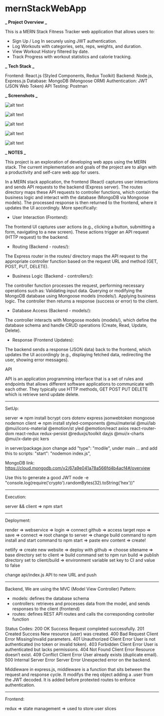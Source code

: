 # mernStackWebApp

**_ Project Overview _**

This is a MERN Stack Fitness Tracker web application that allows users to:

- Sign Up / Log In securely using JWT authentication.
- Log Workouts with categories, sets, reps, weights, and duration.
- View Workout History filtered by date.
- Track Progress with workout statistics and calorie tracking.

**_ Tech Stack _**

Frontend: React.js (Styled Components, Redux Toolkit)
Backend: Node.js, Express.js
Database: MongoDB (Mongoose ORM)
Authentication: JWT (JSON Web Token)
API Testing: Postman

**_ Screenshots _**

![alt text](<Screenshot 2025-02-15 at 4.03.52 PM.png>)

![alt text](<Screenshot 2025-02-15 at 4.03.47 PM.png>)

![alt text](<Screenshot 2025-02-15 at 4.03.20 PM.png>)

![alt text](<Screenshot 2025-02-15 at 4.03.29 PM.png>)

![alt text](<Screenshot 2025-02-15 at 4.03.36 PM.png>)

**_ NOTES _**

This project is an exploration of developing web apps using the MERN stack. The current implementation and goals of the project are to align with a productivity and self-care web app for users.

In a MERN stack application, the frontend (React) captures user interactions and sends API requests to the backend (Express server). The routes directory maps these API requests to controller functions, which contain the business logic and interact with the database (MongoDB via Mongoose models). The processed response is then returned to the frontend, where it updates the UI accordingly. More specifically:

- User Interaction (Frontend):

The frontend UI captures user actions (e.g., clicking a button, submitting a form, navigating to a new screen).
These actions trigger an API request (HTTP request) to the backend.

- Routing (Backend - routes/):

The Express router in the routes/ directory maps the API request to the appropriate controller function based on the request URL and method (GET, POST, PUT, DELETE).

- Business Logic (Backend - controllers/):

The controller function processes the request, performing necessary operations such as:
Validating input data.
Querying or modifying the MongoDB database using Mongoose models (models/).
Applying business logic.
The controller then returns a response (success or error) to the client.

- Database Access (Backend - models/):

The controller interacts with Mongoose models (models/), which define the database schema and handle CRUD operations (Create, Read, Update, Delete).

- Response (Frontend Updates):

The backend sends a response (JSON data) back to the frontend, which updates the UI accordingly (e.g., displaying fetched data, redirecting the user, showing error messages).

API

API is an application programming interface that is a set of rules and endpoints that allows different software applications to communicate with each other. They typically use HTTP methods, GET POST PUT DELETE which is retrieve send update delete.

---

SetUp:

server => npm install bcrypt cors dotenv express jsonwebtoken mongoose nodemon
client => npm install styled-components @mui/material @mui/lab @mui/icons-material @emotion/st
yled @emotion/react axios react-router-dom react-redux redux-persist @reduxjs/toolkit dayjs @mui/x-charts @mui/x-date-pic
kers

in server/package.json change add "type": "modile", under main ... and add this to scripts: "start": "nodemon index.js",

MongoDB link: https://cloud.mongodb.com/v2/67a9e041a78a566fd4b4acf4#/overview

Use this to generate a good JWT
node -e "console.log(require('crypto').randomBytes(32).toString('hex'))"

---

Execution:

server && client => npm start

---

Deployment:

render => webservice => login => connect github => access target repo => save => connect => root change to server => change build command to npm install and start command to npm start => paste env content => create!

netlify => create new website => deploy with github => choose sitename => base directory set to client => build command set to npm run build => publish directory set to client/build => environment variable set key to CI and value to false

change api/index.js API to new URL and push

---

Backend, We are using the MVC (Model View Controller) Pattern:

- models: defines the database schema
- controllers: retrieves and processes data from the model, and sends responses to the client (frontend)
- routes: defines REST API routes and calls the corresponding controller function

Status Codes:
200 OK Success Request completed successfully.
201 Created Success New resource (user) was created.
400 Bad Request Client Error Missing/invalid parameters.
401 Unauthorized Client Error User is not authenticated (no token or invalid token).
403 Forbidden Client Error User is authenticated but lacks permissions.
404 Not Found Client Error Resource doesn’t exist.
409 Conflict Client Error User already exists (duplicate email).
500 Internal Server Error Server Error Unexpected error on the backend.

Middleware
in express.js, middleware is a function that sits between the request and response cycle. It modifys the req object adding a .user from the JWT decoded. It is added before protexted routes to enforce authentication.

---

Frontend:

redux => state management => used to store user slices
